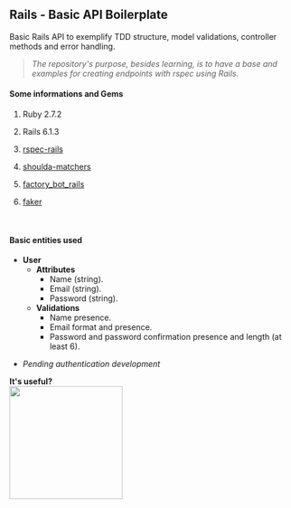 ## Rails - Basic API Boilerplate

Basic Rails API to exemplify TDD structure, model validations, controller methods and error handling.

> *The repository's purpose, besides learning, is to have a base and examples for creating endpoints with rspec using Rails.*

#### Some informations and Gems

1. Ruby 2.7.2

2. Rails 6.1.3

3. [rspec-rails](https://github.com/rspec/rspec-rails)

4. [shoulda-matchers](https://github.com/thoughtbot/shoulda-matchers)

5. [factory_bot_rails](https://github.com/thoughtbot/factory_bot_rails)

6. [faker](https://github.com/faker-ruby/faker)

<br>

#### Basic entities used

- **User**
  - **Attributes**
    - Name (string).
    - Email (string).
    - Password (string).
  - **Validations**
    - Name presence.
    - Email format and presence.
    - Password and password confirmation presence and length (at least 6).

* *Pending authentication development*


<p> <strong>It's useful?<strong><br><img src="https://media0.giphy.com/media/3o6vXNLzXdW4sbFRGo/giphy.gif?cid=ecf05e47ou51ktvj373on6qb55zmtxqp45nvy96ps2vd5zey&rid=giphy.gif" width="200" heigth="200">
</p>
